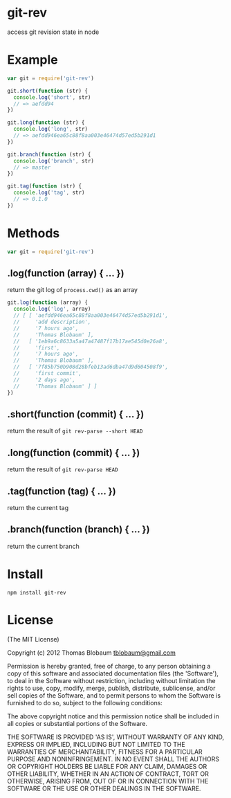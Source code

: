 # git-rev

access git revision state in node

# Example

``` js
var git = require('git-rev')

git.short(function (str) {
  console.log('short', str)
  // => aefdd94
})

git.long(function (str) {
  console.log('long', str)
  // => aefdd946ea65c88f8aa003e46474d57ed5b291d1
})

git.branch(function (str) {
  console.log('branch', str)
  // => master
})

git.tag(function (str) {
  console.log('tag', str)
  // => 0.1.0
})

```

# Methods

``` js 
var git = require('git-rev')
```

## .log(function (array) { ... })
return the git log of `process.cwd()` as an array

``` js
git.log(function (array) {
  console.log('log', array)
  // [ [ 'aefdd946ea65c88f8aa003e46474d57ed5b291d1',
  //     'add description',
  //     '7 hours ago',
  //     'Thomas Blobaum' ],
  //   [ '1eb9a6c8633a5a47a47487f17b17ae545d0e26a8',
  //     'first',
  //     '7 hours ago',
  //     'Thomas Blobaum' ],
  //   [ '7f85b750b908d28bfeb13ad6dba47d9d604508f9',
  //     'first commit',
  //     '2 days ago',
  //     'Thomas Blobaum' ] ]
})
```

## .short(function (commit) { ... })
return the result of `git rev-parse --short HEAD`

## .long(function (commit) { ... })
return the result of `git rev-parse HEAD`

## .tag(function (tag) { ... })
return the current tag

## .branch(function (branch) { ... })
return the current branch

# Install

`npm install git-rev`

# License

(The MIT License)

Copyright (c) 2012 Thomas Blobaum <tblobaum@gmail.com>

Permission is hereby granted, free of charge, to any person obtaining
a copy of this software and associated documentation files (the
'Software'), to deal in the Software without restriction, including
without limitation the rights to use, copy, modify, merge, publish,
distribute, sublicense, and/or sell copies of the Software, and to
permit persons to whom the Software is furnished to do so, subject to
the following conditions:

The above copyright notice and this permission notice shall be
included in all copies or substantial portions of the Software.

THE SOFTWARE IS PROVIDED 'AS IS', WITHOUT WARRANTY OF ANY KIND,
EXPRESS OR IMPLIED, INCLUDING BUT NOT LIMITED TO THE WARRANTIES OF
MERCHANTABILITY, FITNESS FOR A PARTICULAR PURPOSE AND NONINFRINGEMENT.
IN NO EVENT SHALL THE AUTHORS OR COPYRIGHT HOLDERS BE LIABLE FOR ANY
CLAIM, DAMAGES OR OTHER LIABILITY, WHETHER IN AN ACTION OF CONTRACT,
TORT OR OTHERWISE, ARISING FROM, OUT OF OR IN CONNECTION WITH THE
SOFTWARE OR THE USE OR OTHER DEALINGS IN THE SOFTWARE.
